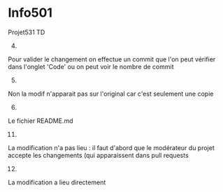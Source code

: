 # Info501

Projet531 TD 

4.
Pour valider le changement on effectue un commit que l'on peut vérifier dans l'onglet 'Code' ou on peut voir le nombre de commit

5.
Non la modif n'apparait pas sur l'original car c'est seulement une copie

6.
Le fichier README.md

11.
La modification n'a pas lieu : il faut d'abord que le modérateur du projet accepte les changements (qui apparaissent dans pull requests

12.
La modification a lieu directement

